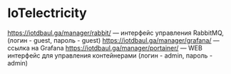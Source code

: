 # IoTelectricity

https://iotdbaul.ga/manager/rabbit/ — интерфейс управления RabbitMQ, (логин - guest, пароль - guest)
https://iotdbaul.ga/manager/grafana/ — ссылка на Grafana
https://iotdbaul.ga/manager/portainer/ — WEB интерфейс для управления контейнерами (логин - admin, пароль - admin)
